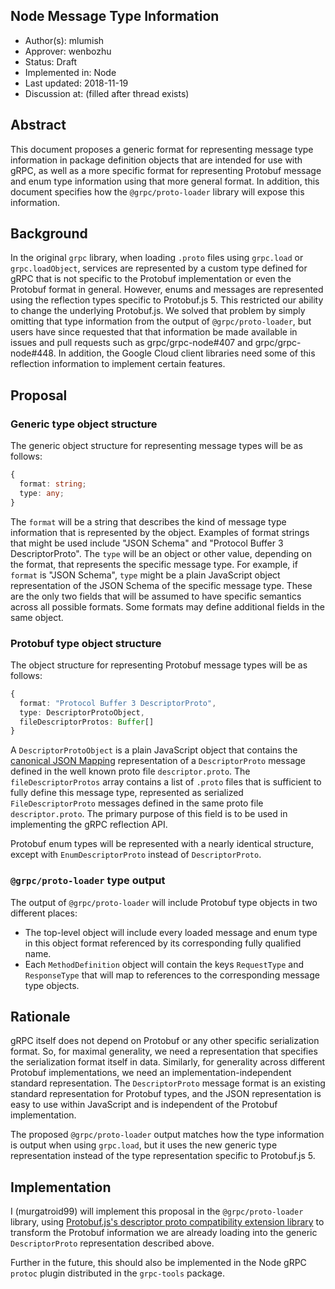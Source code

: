 Node Message Type Information
----
* Author(s): mlumish
* Approver: wenbozhu
* Status: Draft
* Implemented in: Node
* Last updated: 2018-11-19
* Discussion at: <google group thread> (filled after thread exists)

## Abstract

This document proposes a generic format for representing message type information in package definition objects that are intended for use with gRPC, as well as a more specific format for representing Protobuf message and enum type information using that more general format. In addition, this document specifies how the `@grpc/proto-loader` library will expose this information.

## Background

In the original `grpc` library, when loading `.proto` files using `grpc.load` or `grpc.loadObject`, services are represented by a custom type defined for gRPC that is not specific to the Protobuf implementation or even the Protobuf format in general. However, enums and messages are represented using the reflection types specific to Protobuf.js 5. This restricted our ability to change the underlying Protobuf.js. We solved that problem by simply omitting that type information from the output of `@grpc/proto-loader`, but users have since requested that that information be made available in issues and pull requests such as grpc/grpc-node#407 and grpc/grpc-node#448. In addition, the Google Cloud client libraries need some of this reflection information to implement certain features.

## Proposal

### Generic type object structure

The generic object structure for representing message types will be as follows:

```ts
{
  format: string;
  type: any;
}
```

The `format` will be a string that describes the kind of message type information that is represented by the object. Examples of format strings that might be used include "JSON Schema" and "Protocol Buffer 3 DescriptorProto". The `type` will be an object or other value, depending on the format, that represents the specific message type. For example, if `format` is "JSON Schema", `type` might be a plain JavaScript object representation of the JSON Schema of the specific message type. These are the only two fields that will be assumed to have specific semantics across all possible formats. Some formats may define additional fields in the same object.

### Protobuf type object structure

The object structure for representing Protobuf message types will be as follows:

```ts
{
  format: "Protocol Buffer 3 DescriptorProto",
  type: DescriptorProtoObject,
  fileDescriptorProtos: Buffer[]
}
```

A `DescriptorProtoObject` is a plain JavaScript object that contains the [canonical JSON Mapping](https://developers.google.com/protocol-buffers/docs/proto3#json) representation of a `DescriptorProto` message defined in the well known proto file `descriptor.proto`. The `fileDescriptorProtos` array contains a list of `.proto` files that is sufficient to fully define this message type, represented as serialized `FileDescriptorProto` messages defined in the same proto file `descriptor.proto`. The primary purpose of this field is to be used in implementing the gRPC reflection API.

Protobuf enum types will be represented with a nearly identical structure, except with `EnumDescriptorProto` instead of `DescriptorProto`.

### `@grpc/proto-loader` type output

The output of `@grpc/proto-loader` will include Protobuf type objects in two different places:

 - The top-level object will include every loaded message and enum type in this object format referenced by its corresponding fully qualified name.
 - Each `MethodDefinition` object will contain the keys `RequestType` and `ResponseType` that will map to references to the corresponding message type objects.

## Rationale

gRPC itself does not depend on Protobuf or any other specific serialization format. So, for maximal generality, we need a representation that specifies the serialization format itself in data. Similarly, for generality across different Protobuf implementations, we need an implementation-independent standard representation. The `DescriptorProto` message format is an existing standard representation for Protobuf types, and the JSON representation is easy to use within JavaScript and is independent of the Protobuf implementation.

The proposed `@grpc/proto-loader` output matches how the type information is output when using `grpc.load`, but it uses the new generic type representation instead of the type representation specific to Protobuf.js 5.


## Implementation

I (murgatroid99) will implement this proposal in the `@grpc/proto-loader` library, using [Protobuf.js's descriptor proto compatibility extension library](https://github.com/dcodeIO/protobuf.js/tree/master/ext/descriptor) to transform the Protobuf information we are already loading into the generic `DescriptorProto` representation described above.

Further in the future, this should also be implemented in the Node gRPC `protoc` plugin distributed in the `grpc-tools` package.

